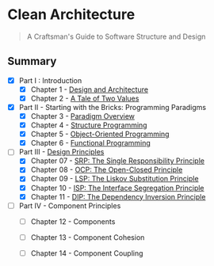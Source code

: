 # Clean Architecture
> A Craftsman's Guide to Software Structure and Design

## Summary
- [X] Part I : Introduction
  - [X] Chapter 1 - [Design and Architecture](/what_is_design_and_architecture.md)
  - [X] Chapter 2 - [A Tale of Two Values](/a_tale_of_two_values.md)
- [X] Part II - Starting with the Bricks: Programming Paradigms
  - [X] Chapter 3 - [Paradigm Overview](/paradigm_overview.md)
  - [X] Chapter 4 - [Structure Programming](/structured_programming.md)
  - [X] Chapter 5 - [Object-Oriented Programming](/object_oriented_programming.md)
  - [X] Chapter 6 - [Functional Programming](/functional_programming.md)
- [ ] Part III - [Design Principles](/design_principles/index.md)
  - [X] Chapter 07 - [SRP: The Single Responsibility Principle](/design_principles/SRP.md)
  - [X] Chapter 08 - [OCP: The Open-Closed Principle](/design_principles/OCP.md)
  - [X] Chapter 09 - [LSP: The Liskov Substitution Principle](/design_principles/LSP.md)
  - [X] Chapter 10 - [ISP: The Interface Segregation Principle](/design_principles/ISP.md)
  - [X] Chapter 11 - [DIP: The Dependency Inversion Principle](/design_principles/DIP.md)
- [ ] Part IV - Component Principles
  - [ ] Chapter 12 - Components
  - [ ] Chapter 13 - Component Cohesion
  - [ ] Chapter 14 - Component Coupling

